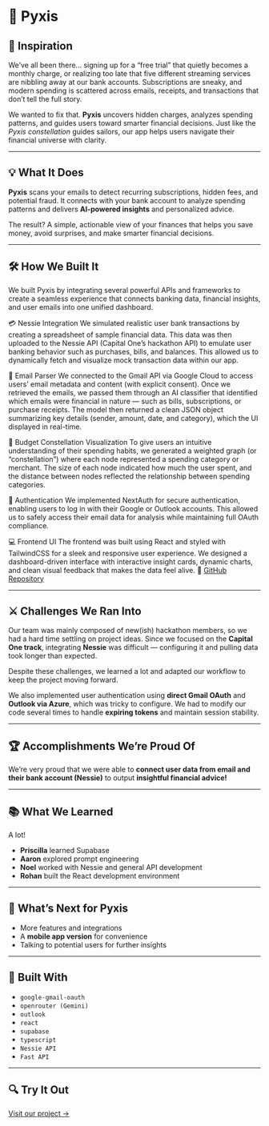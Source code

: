 # 💫 Pyxis

## 🧭 Inspiration
We’ve all been there... signing up for a “free trial” that quietly becomes a monthly charge, or realizing too late that five different streaming services are nibbling away at our bank accounts. Subscriptions are sneaky, and modern spending is scattered across emails, receipts, and transactions that don’t tell the full story.  

We wanted to fix that. **Pyxis** uncovers hidden charges, analyzes spending patterns, and guides users toward smarter financial decisions. Just like the *Pyxis constellation* guides sailors, our app helps users navigate their financial universe with clarity.

---

## 💡 What It Does
**Pyxis** scans your emails to detect recurring subscriptions, hidden fees, and potential fraud. It connects with your bank account to analyze spending patterns and delivers **AI-powered insights** and personalized advice.  

The result? A simple, actionable view of your finances that helps you save money, avoid surprises, and make smarter financial decisions.

---

## 🛠️ How We Built It

We built Pyxis by integrating several powerful APIs and frameworks to create a seamless experience that connects banking data, financial insights, and user emails into one unified dashboard.

💳 Nessie Integration
We simulated realistic user bank transactions by creating a spreadsheet of sample financial data. This data was then uploaded to the Nessie API (Capital One’s hackathon API) to emulate user banking behavior such as purchases, bills, and balances. This allowed us to dynamically fetch and visualize mock transaction data within our app.

📧 Email Parser
We connected to the Gmail API via Google Cloud to access users’ email metadata and content (with explicit consent). Once we retrieved the emails, we passed them through an AI classifier that identified which emails were financial in nature — such as bills, subscriptions, or purchase receipts. The model then returned a clean JSON object summarizing key details (sender, amount, date, and category), which the UI displayed in real-time.

🌌 Budget Constellation Visualization
To give users an intuitive understanding of their spending habits, we generated a weighted graph (or “constellation”) where each node represented a spending category or merchant. The size of each node indicated how much the user spent, and the distance between nodes reflected the relationship between spending categories.

🔐 Authentication
We implemented NextAuth for secure authentication, enabling users to log in with their Google or Outlook accounts. This allowed us to safely access their email data for analysis while maintaining full OAuth compliance.

💻 Frontend UI
The frontend was built using React and styled with TailwindCSS for a sleek and responsive user experience. We designed a dashboard-driven interface with interactive insight cards, dynamic charts, and clean visual feedback that makes the data feel alive. 
🔗 [GitHub Repository](https://github.com/CSB-Noel/hack25)

---

## ⚔️ Challenges We Ran Into
Our team was mainly composed of new(ish) hackathon members, so we had a hard time settling on project ideas. Since we focused on the **Capital One track**, integrating **Nessie** was difficult — configuring it and pulling data took longer than expected.  

Despite these challenges, we learned a lot and adapted our workflow to keep the project moving forward.  

We also implemented user authentication using **direct Gmail OAuth** and **Outlook via Azure**, which was tricky to configure. We had to modify our code several times to handle **expiring tokens** and maintain session stability.

---

## 🏆 Accomplishments We’re Proud Of
We’re very proud that we were able to **connect user data from email and their bank account (Nessie)** to output **insightful financial advice!**

---

## 📚 What We Learned
A lot!  
- **Priscilla** learned Supabase  
- **Aaron** explored prompt engineering  
- **Noel** worked with Nessie and general API development 
- **Rohan** built the React development environment  

---

## 🚀 What’s Next for Pyxis
- More features and integrations  
- A **mobile app version** for convenience  
- Talking to potential users for further insights  

---

## 🧩 Built With
- `google-gmail-oauth`  
- `openrouter (Gemini)`  
- `outlook`  
- `react`  
- `supabase`  
- `typescript`
- `Nessie API`
- `Fast API`

---

## 🔍 Try It Out
[Visit our project →](https://github.com/CSB-Noel/hack25)
